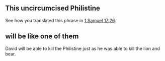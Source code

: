 ## This uncircumcised Philistine ##

See how you translated this phrase in [1 Samuel 17:26](./26.md).

## will be like one of them ##

David will be able to kill the Philistine just as he was able to kill the lion and bear.